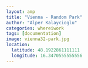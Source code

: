 ```yaml
---
layout: amp
title: "Vienna - Random Park"
author: "Alper Kalaycioglu"
categories: whereiwork
tags: [documentation]
image: vienna32-park.jpg
location:
  latitude: 48.1922861111111
  longitude: 16.3470555555556
---
```

